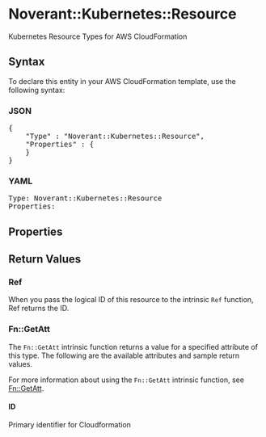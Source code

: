 # Noverant::Kubernetes::Resource

Kubernetes Resource Types for AWS CloudFormation

## Syntax

To declare this entity in your AWS CloudFormation template, use the following syntax:

### JSON

<pre>
{
    "Type" : "Noverant::Kubernetes::Resource",
    "Properties" : {
    }
}
</pre>

### YAML

<pre>
Type: Noverant::Kubernetes::Resource
Properties:
</pre>

## Properties

## Return Values

### Ref

When you pass the logical ID of this resource to the intrinsic `Ref` function, Ref returns the ID.

### Fn::GetAtt

The `Fn::GetAtt` intrinsic function returns a value for a specified attribute of this type. The following are the available attributes and sample return values.

For more information about using the `Fn::GetAtt` intrinsic function, see [Fn::GetAtt](https://docs.aws.amazon.com/AWSCloudFormation/latest/UserGuide/intrinsic-function-reference-getatt.html).

#### ID

Primary identifier for Cloudformation

